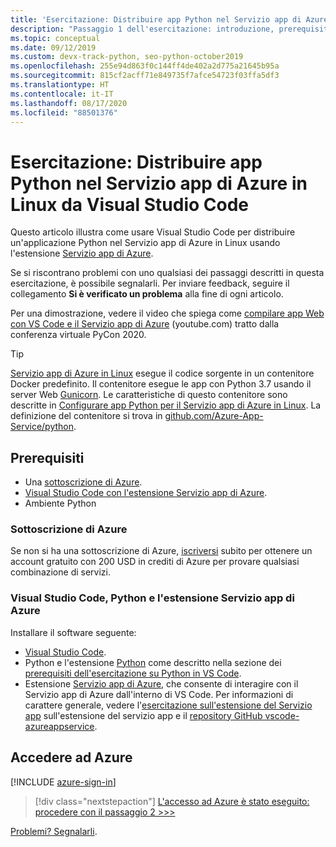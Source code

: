 ```yaml
---
title: 'Esercitazione: Distribuire app Python nel Servizio app di Azure in Linux da Visual Studio Code'
description: "Passaggio 1 dell'esercitazione: introduzione, prerequisiti e accesso ad Azure."
ms.topic: conceptual
ms.date: 09/12/2019
ms.custom: devx-track-python, seo-python-october2019
ms.openlocfilehash: 255e94d863f0c144ff4de402a2d775a21645b95a
ms.sourcegitcommit: 815cf2acff71e849735f7afce54723f03ffa5df3
ms.translationtype: HT
ms.contentlocale: it-IT
ms.lasthandoff: 08/17/2020
ms.locfileid: "88501376"
---
```

# <a name="tutorial-deploy-python-apps-to-azure-app-service-on-linux-from-visual-studio-code"></a>Esercitazione: Distribuire app Python nel Servizio app di Azure in Linux da Visual Studio Code

Questo articolo illustra come usare Visual Studio Code per distribuire un'applicazione Python nel Servizio app di Azure in Linux usando l'estensione [Servizio app di Azure](https://marketplace.visualstudio.com/items?itemName=ms-azuretools.vscode-azureappservice).

Se si riscontrano problemi con uno qualsiasi dei passaggi descritti in questa esercitazione, è possibile segnalarli. Per inviare feedback, seguire il collegamento **Si è verificato un problema** alla fine di ogni articolo.

Per una dimostrazione, vedere il video che spiega come <a href="https://www.youtube.com/watch?v=dNVvFttc-sA&feature=youtu.be&ocid=AID3006292" target="_blank">compilare app Web con VS Code e il Servizio app di Azure</a> (youtube.com) tratto dalla conferenza virtuale PyCon 2020.

> [!TIP]
> [Servizio app di Azure in Linux](/azure/app-service/overview#app-service-on-linux) esegue il codice sorgente in un contenitore Docker predefinito. Il contenitore esegue le app con Python 3.7 usando il server Web [Gunicorn](https://gunicorn.org). Le caratteristiche di questo contenitore sono descritte in [Configurare app Python per il Servizio app di Azure in Linux](/azure/app-service/configure-language-python). La definizione del contenitore si trova in [github.com/Azure-App-Service/python](https://github.com/Azure-App-Service/python/tree/master/3.7).

## <a name="prerequisites"></a>Prerequisiti

- Una [sottoscrizione di Azure](#azure-subscription).
- [Visual Studio Code con l'estensione Servizio app di Azure](#visual-studio-code-python-and-the-azure-app-service-extension).
- Ambiente Python

### <a name="azure-subscription"></a>Sottoscrizione di Azure

Se non si ha una sottoscrizione di Azure, [iscriversi](https://azure.microsoft.com/free/?utm_source=campaign&utm_campaign=vscode-tutorial-appservice-extension&mktingSource=vscode-tutorial-appservice-extension) subito per ottenere un account gratuito con 200 USD in crediti di Azure per provare qualsiasi combinazione di servizi.

### <a name="visual-studio-code-python-and-the-azure-app-service-extension"></a>Visual Studio Code, Python e l'estensione Servizio app di Azure

Installare il software seguente:

- [Visual Studio Code](https://code.visualstudio.com/).
- Python e l'estensione [Python](https://marketplace.visualstudio.com/items?itemName=ms-python.python) come descritto nella sezione dei [prerequisiti dell'esercitazione su Python in VS Code](https://code.visualstudio.com/docs/python/python-tutorial).
- Estensione [Servizio app di Azure](https://marketplace.visualstudio.com/items?itemName=ms-azuretools.vscode-azureappservice), che consente di interagire con il Servizio app di Azure dall'interno di VS Code. Per informazioni di carattere generale, vedere l'[esercitazione sull'estensione del Servizio app](https://code.visualstudio.com/tutorials/app-service-extension/getting-started) sull'estensione del servizio app e il [repository GitHub vscode-azureappservice](https://github.com/Microsoft/vscode-azureappservice).

## <a name="sign-in-to-azure"></a>Accedere ad Azure

[!INCLUDE [azure-sign-in](includes/azure-sign-in.md)]

> [!div class="nextstepaction"]
> [L'accesso ad Azure è stato eseguito: procedere con il passaggio 2 >>>](tutorial-deploy-app-service-on-linux-02.md)

[Problemi? Segnalarli](https://aka.ms/FlaskVSCQuickstartHelp).
